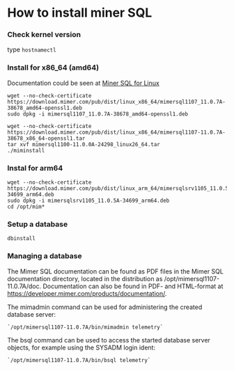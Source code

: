 # How to install miner SQL

### Check kernel version

type `hostnamectl`

### Install for x86_64 (amd64)

Documentation could be seen at [Miner SQL for Linux](https://developer.mimer.com/article/installing-mimer-sql-on-linux/)

```
wget --no-check-certificate https://download.mimer.com/pub/dist/linux_x86_64/mimersql1107_11.0.7A-38678_amd64-openssl1.deb
sudo dpkg -i mimersql1107_11.0.7A-38678_amd64-openssl1.deb
```

```
wget --no-check-certificate https://download.mimer.com/pub/dist/linux_x86_64/mimersql1107-11.0.7A-38678_x86_64-openssl1.tar
tar xvf mimersql1100-11.0.0A-24298_linux26_64.tar
./miminstall
```

### Instal for arm64

```
wget --no-check-certificate https://download.mimer.com/pub/dist/linux_arm_64/mimersqlsrv1105_11.0.5A-34699_arm64.deb
sudo dpkg -i mimersqlsrv1105_11.0.5A-34699_arm64.deb
cd /opt/mim*
```

### Setup a database

```
dbinstall
```

### Managing a database

The Mimer SQL documentation can be found as PDF files in the Mimer SQL
documentation directory, located in the distribution as
/opt/mimersql1107-11.0.7A/doc.
Documentation can also be found in PDF- and HTML-format at
https://developer.mimer.com/products/documentation/.

The mimadmin command can be used for administering the created
database server:

    `/opt/mimersql1107-11.0.7A/bin/mimadmin telemetry`

The bsql command can be used to access the started database server
objects, for example using the SYSADM login ident:

    `/opt/mimersql1107-11.0.7A/bin/bsql telemetry`
    
